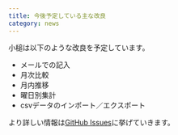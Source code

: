 ```yaml
---
title: 今後予定している主な改良
category: news
---
```


小槌は以下のような改良を予定しています。

* メールでの記入
* 月次比較
* 月内推移
* 曜日別集計
* csvデータのインポート／エクスポート

より詳しい情報は[GitHub Issues](https://github.com/everyleaf/kozuchi/issues)に挙げていきます。
